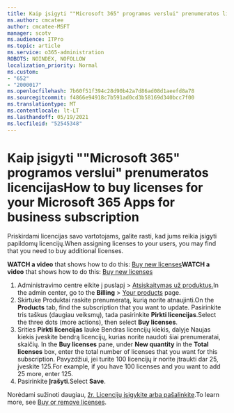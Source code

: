 ```yaml
---
title: Kaip įsigyti ""Microsoft 365" programos verslui" prenumeratos licencijas
ms.author: cmcatee
author: cmcatee-MSFT
manager: scotv
ms.audience: ITPro
ms.topic: article
ms.service: o365-administration
ROBOTS: NOINDEX, NOFOLLOW
localization_priority: Normal
ms.custom:
- "652"
- "2000017"
ms.openlocfilehash: 7b60f51f394c28d90b42a7d86ad08d1aeefd8a78
ms.sourcegitcommit: f4866e94918c7b591ad0cd3b58169d340bcc7f00
ms.translationtype: MT
ms.contentlocale: lt-LT
ms.lasthandoff: 05/19/2021
ms.locfileid: "52545348"
---
```

# <a name="how-to-buy-licenses-for-your-microsoft-365-apps-for-business-subscription"></a><span data-ttu-id="65ddf-102">Kaip įsigyti ""Microsoft 365" programos verslui" prenumeratos licencijas</span><span class="sxs-lookup"><span data-stu-id="65ddf-102">How to buy licenses for your Microsoft 365 Apps for business subscription</span></span>

<span data-ttu-id="65ddf-103">Priskirdami licencijas savo vartotojams, galite rasti, kad jums reikia įsigyti papildomų licencijų.</span><span class="sxs-lookup"><span data-stu-id="65ddf-103">When assigning licenses to your users, you may find that you need to buy additional licenses.</span></span>

<span data-ttu-id="65ddf-104">**WATCH a video** that shows how to do this: [Buy new licenses](https://go.microsoft.com/fwlink/p/?linkid=2154857)</span><span class="sxs-lookup"><span data-stu-id="65ddf-104">**WATCH a video** that shows how to do this: [Buy new licenses](https://go.microsoft.com/fwlink/p/?linkid=2154857)</span></span>
  
1. <span data-ttu-id="65ddf-105">Administravimo centre eikite į puslapį  >  [Atsiskaitymas už produktus.](https://go.microsoft.com/fwlink/p/?linkid=842054)</span><span class="sxs-lookup"><span data-stu-id="65ddf-105">In the admin center, go to the **Billing** > [Your products](https://go.microsoft.com/fwlink/p/?linkid=842054) page.</span></span>
2. <span data-ttu-id="65ddf-106">Skirtuke  Produktai raskite prenumeratą, kurią norite atnaujinti.</span><span class="sxs-lookup"><span data-stu-id="65ddf-106">On the **Products** tab, find the subscription that you want to update.</span></span> <span data-ttu-id="65ddf-107">Pasirinkite tris taškus (daugiau veiksmų), tada pasirinkite **Pirkti licencijas**.</span><span class="sxs-lookup"><span data-stu-id="65ddf-107">Select the three dots (more actions), then select **Buy licenses**.</span></span>
3. <span data-ttu-id="65ddf-108">Srities **Pirkti licencijas** lauke  Bendras licencijų kiekis, dalyje Naujas kiekis įveskite bendrą licencijų, kurias norite naudoti šiai prenumeratai, skaičių. </span><span class="sxs-lookup"><span data-stu-id="65ddf-108">In the **Buy licenses** pane, under **New quantity** in the **Total licenses** box, enter the total number of licenses that you want for this subscription.</span></span> <span data-ttu-id="65ddf-109">Pavyzdžiui, jei turite 100 licencijų ir norite įtraukti dar 25, įveskite 125.</span><span class="sxs-lookup"><span data-stu-id="65ddf-109">For example, if you have 100 licenses and you want to add 25 more, enter 125.</span></span>
4. <span data-ttu-id="65ddf-110">Pasirinkite **Įrašyti**.</span><span class="sxs-lookup"><span data-stu-id="65ddf-110">Select **Save**.</span></span>

<span data-ttu-id="65ddf-111">Norėdami sužinoti daugiau, [žr. Licencijų įsigykite arba pašalinkite](/microsoft-365/commerce/licenses/buy-licenses).</span><span class="sxs-lookup"><span data-stu-id="65ddf-111">To learn more, see [Buy or remove licenses](/microsoft-365/commerce/licenses/buy-licenses).</span></span>